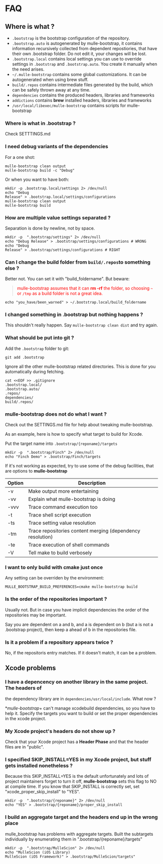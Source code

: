 # FAQ

## Where is what ?

* `.bootstrap` is the bootstrap configuration of the repository.
* `.bootstrap.auto` is autogenerated by mulle-bootstrap, it contains
information recursively collected from dependent repostiories, that have their
own .bootstrap folder. Do not edit it, your changes will be lost.
* `.bootstrap.local` contains local settings you can use to override settings
in `.bootstrap` and `.bootstrap.auto`. You create it manually when the need
arises.
* `~/.mulle-bootstrap` contains some global customizations. It can be
autogenerated when using brew stuff.
* `build/.repos` contains intermediate files generated by the build, which can
be safely thrown away at any time.
* `dependencies` contains the produced headers, libraries and frameworks
* `addictions` contains **brew** installed headers, libraries and frameworks
* `/usr/local/libexec/mulle-bootstrap` contains scripts for mulle-bootstrap


### Where is what in .bootstrap ?

Check SETTTINGS.md

### I need debug variants of the dependencies

For a one shot:

```
mulle-bootstrap clean output
mulle-bootstrap build -c "Debug"
```

Or when you want to have both:

```
mkdir -p .bootstrap.local/settings 2> /dev/null
echo "Debug
Release" > .bootstrap.local/settings/configurations
mulle-bootstrap clean output
mulle-bootstrap build
```


### How are multiple value settings separated ?

Separation is done by newline, not by space.

```console
mkdir -p  ".bootstrap/settings" 2> /dev/null
echo "Debug Release" > .bootstrap/settings/configurations # WRONG
echo "Debug
Release" > .bootstrap/settings/configurations # RIGHT
```


### Can I change the build folder from `build/.repos`to something else  ?

Better not. You can set it with "build_foldername".
But beware:

><font color=red>mulle-bootstrap assumes that it can **rm -rf** the folder,
so choosing `~` or `/tmp` as a build folder is not a great idea.</font>

```console
echo "you_have/been_warned" > ~/.bootstrap.local/build_foldername
```


### I changed something in .bootstrap but nothing happens ?

This shouldn't really happen. Say `mulle-bootstrap clean dist` and try again.


### What should be put into git ?

Add the `.bootstrap` folder to git:

```
git add .bootstrap
```

Ignore all the other mulle-bootstrap related directories. This is done for
you automatically during fetching.

```
cat <<EOF >> .gitignore
.bootstrap.local/
.bootstrap.auto/
.repos/
dependencies/
build/.repos/
```


### mulle-bootstrap does not do what I want  ?

Check out the SETTINGS.md file for help about tweaking mulle-bootstrap.

As an example, here is how to specify what target to build for Xcode.

Put the target name into `.bootstrap/{reponame}/targets`

```console
mkdir -p  ".bootstrap/Finch" 2> /dev/null
echo "Finch Demo" > .bootstrap/Finch/targets
```

If it's not working as expected, try to use some of the debug facilities,
that are options to **mulle-bootstrap**

Option          | Description
----------------|-------------------------------
-v              | Make output more entertaining
-vv             | Explain what mulle-bootstrap is doing
-vvv            | Trace command execution too
-t              | Trace shell script execution
-ts             | Trace setting value resolution
-tm             | Trace repositories content merging (dependency resolution)
-te             | Trace execution of shell commands
-V              | Tell make to build verbosely



### I want to only build with cmake just once

Any setting can be overriden by the environment:

```
MULLE_BOOTSTRAP_BUILD_PREFERENCES=cmake mulle-bootstrap build
```


### Is the order of the repositories important ?

Usually not. But in case you have implicit dependencies the order of the
repositories may be important.

Say you are dependent on a and b, and a is dependent on b (but a is not a
.bootstrap project), then keep a ahead of b in the repositories file.


### Is it a problem if a repository appears twice ?

No, if the repositoris entry matches. If it doesn't match, it can be a problem.




## Xcode problems


### I have a depencency on another library in the same project. The headers of
the dependency library are in `dependencies/usr/local/include`. What now ?

**mulle-bootstrap*+ can't manage xcodebuild dependencies, so you have to help
it. Specify the targets you want to build or set the proper dependencies in the
xcode project.


### My Xcode project's headers do not show up ?

Check that your Xcode project has a **Header Phase** and that the header files
are in "public".



### I specified SKIP_INSTALL=YES in my Xcode project, but stuff gets installed nonetheless ?

Because this SKIP_INSTALL=YES is the default unfortunately and lots of project
maintainers forget to turn it off, **mulle-bootstrap** sets this flag to NO at
compile time. If you know that SKIP_INSTALL is correctly set, set
"xcode_proper_skip_install" to "YES".

```console
mkdir -p  ".bootstrap/{reponame}" 2> /dev/null
echo "YES" > .bootstrap/{reponame}/proper_skip_install
```


### I build an aggregate target and the headers end up in the wrong place

mulle_bootstrap has problems with aggregate targets. Built the subtargets
individually by enumerating them in ".bootstrap/{reponame}/targets"


```console
mkdir -p  ".bootstrap/MulleScion" 2> /dev/null
echo "MulleScion (iOS Library)
MulleScion (iOS Framework)" > .bootstrap/MulleScion/targets"
```


